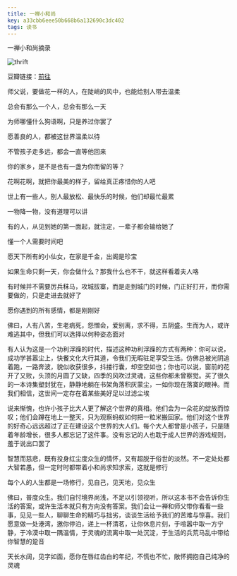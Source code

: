 ```yaml
---
title: 一禅小和尚
key: a33cbb6eee50b668b6a132690c3dc402
tags: 读书
---
```


一禅小和尚摘录

![thrift](http://118.24.108.205:8086/pic/blog/yi_chan_xiao_he_shang.jpg)

<!--more-->

豆瓣链接：[前往](https://book.douban.com/subject/27126634/)

师父说，要做花一样的人，在陡峭的风中，也能给别人带去温柔

总会有那么一个人，总会有那么一天

为师哪懂什么狗语啊，只是养过你罢了

愿善良的人，都被这世界温柔以待

不管孩子走多远，都会一直等他回来

你的家乡，是不是也有一盏为你而留的等？

花啊花啊，就把你最美的样子，留给真正疼惜你的人吧

世上有一些人，别人最放松、最快乐的时候，他们却最忙最累

一物降一物，没有道理可以讲

有的人，从见到她的第一面起，就注定，一辈子都会输给她了

懂一个人需要时间吧

愿天下所有的小仙女，在家是千金，出阁是珍宝

如果生命只剩一天，你会做什么？那我什么也不干，就这样看着夫人咯

有时候并不需要厉兵秣马，攻城拔寨，而是走到城门的时候，门正好打开，而你需要做的，只是走进去就好了

愿你遇到的所有感情，都是刚刚好

佛曰，人有八苦，生老病死，怨憎会，爱别离，求不得，五阴盛。生而为人，或许难逃其中，但我们可以选择以何种姿态面对

有人认为这是一个功利浮躁的时代，描述这种功利浮躁的方式有两种：你可以说，成功学甚嚣尘上，快餐文化大行其道，令我们无暇驻足享受生活。仿佛总被光阴追着跑，一路奔波，貌似收获很多，抖搂行囊，却空空如也；你也可以说，窗前的花开了又败，头顶的月圆了又缺，四季的风吹过灵魂，这些你都未曾察觉。买了很久的一本诗集塑封犹在，静静地躺在书架角落积灰蒙尘，一如你现在落寞的眼神。而我们相信，这世间一定存在着某些美好足以过滤尘埃

说来惭愧，也许小孩子比大人更了解这个世界的真相。他们会为一朵花的绽放而惊叹；他们会蹲在地上一整天，只为观察蚂蚁如何把一粒米搬回家。他们对这个世界的好奇心远远超过了正在建设这个世界的大人们。每个大人都曾是小孩子，只是随着年龄增长，很多人都忘记了这件事。没有忘记的人也耽于成人世界的游戏规则，羞于说出口罢了

智慧而慈悲，既有投身红尘度众生的情怀，又有超脱于俗世的淡然。不一定处处都大智若愚，但一定时时都带着小和尚求知求索，这就是修行

每个人的人生都是一场修行，见自己，见天地，见众生

佛曰，普度众生。我们自忖境界尚浅，不足以引领视听，所以这本书不会告诉你生活的答案，或许生活本就只有方向没有答案。我们会让一禅和师父带你看看一些事，见见一些人，聊聊生命的精巧与拙劣，谈谈生活给予我们的苦难与惊喜。我们愿意做一处港湾，邀你停泊，递上一杯清茗，让你休息片刻，于喧嚣中取一方宁静，于冷漠中取一隅温情，于灵魂的流离中取一处沉淀，于生活的兵荒马乱中带给你智慧的跫音

天长水阔，见字如面，愿你在唇红齿白的年纪，不慌也不忙，敞怀拥抱自己纯净的灵魂